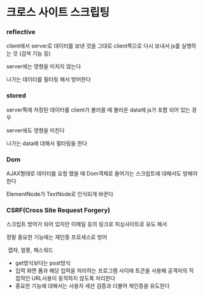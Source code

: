 # 크로스 사이트 스크립팅



### reflective

client에서 server로 데이터를 보낸 것을 그대로 client쪽으로 다시 보내서 js를 실행하는 것 (검색 기능 등)

server에는 영향을 미치지 않는다

나가는 데이터를 필터링 해서 방어한다



### stored

server쪽에 저장된 데이터를 client가 불러올 때 불러온 data에 js가 포함 되어 있는 경우

server에도 영향을 미친다

나가는 data에 대해서 필터링을 한다



### Dom

AJAX형태로 데이터를 요청 했을 때 Dom객체로 들어가는 스크립트에 대해서도 방해야 한다

ElementNode가 TextNode로 인식되게 바꾼다





### CSRF(Cross Site Request Forgery)

스크립트 방어가 되어 있지만 이메일 등의 링크로 피싱사이트로 유도 해서 

정말 중요한 기능에는 재인증 프로세스로 방어

​	캡챠, 얼롯, 패스워드

- get방식보다는 post방식
- 입력 화면 폼과 해당 입력을 처리하는 프로그램 사이에 토큰을 사용해 공격자의 직접적인 URL사용이 동작하지 않도록 처리한다
- 중요한 기능에 대해서는 사용자 세션 검증과 더불어 제인증을 유도한다



